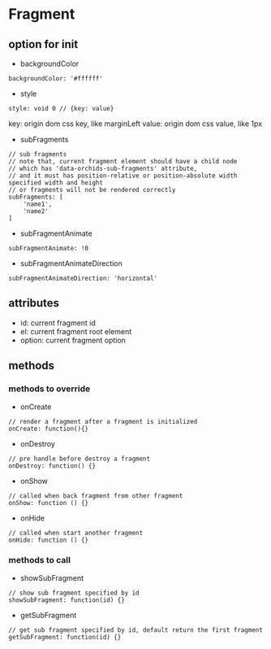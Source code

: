 # Fragment

## option for init

* backgroundColor

```
backgroundColor: '#ffffff'
```

* style

```
style: void 0 // {key: value}
```

key: origin dom css key, like marginLeft
value: origin dom css value, like 1px

* subFragments

```
// sub fragments
// note that, current fragment element should have a child node
// which has 'data-orchids-sub-fragments' attribute,
// and it must has position-relative or position-absolute width specified width and height
// or fragments will not be rendered correctly
subFragments: [
    'name1',
    'name2'
]
```

* subFragmentAnimate

```
subFragmentAnimate: !0
```

* subFragmentAnimateDirection

```
subFragmentAnimateDirection: 'horizontal'
```

## attributes

* id: current fragment id
* el: current fragment root element
* option: current fragment option

## methods

### methods to override

* onCreate

```
// render a fragment after a fragment is initialized
onCreate: function(){}
```

* onDestroy

```
// pre handle before destroy a fragment
onDestroy: function() {}
```

* onShow

```
// called when back fragment from other fragment
onShow: function () {}
```

* onHide

```
// called when start another fragment
onHide: function () {}
```

### methods to call

* showSubFragment

```
// show sub fragment specified by id
showSubFragment: function(id) {}
```

* getSubFragment

```
// get sub fragment specified by id, default return the first fragment
getSubFragment: function(id) {}
```